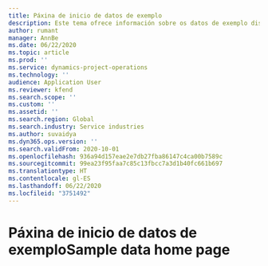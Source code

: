 ```yaml
---
title: Páxina de inicio de datos de exemplo
description: Este tema ofrece información sobre os datos de exemplo dispoñibles para Dynamics 365 Project Operations.
author: rumant
manager: AnnBe
ms.date: 06/22/2020
ms.topic: article
ms.prod: ''
ms.service: dynamics-project-operations
ms.technology: ''
audience: Application User
ms.reviewer: kfend
ms.search.scope: ''
ms.custom: ''
ms.assetid: ''
ms.search.region: Global
ms.search.industry: Service industries
ms.author: suvaidya
ms.dyn365.ops.version: ''
ms.search.validFrom: 2020-10-01
ms.openlocfilehash: 936a94d157eae2e7db27fba86147c4ca00b7589c
ms.sourcegitcommit: 99ea23f95faa7c85c13fbcc7a3d1b40fc661b697
ms.translationtype: HT
ms.contentlocale: gl-ES
ms.lasthandoff: 06/22/2020
ms.locfileid: "3751492"
---
```

# <a name="sample-data-home-page"></a><span data-ttu-id="fc2fa-103">Páxina de inicio de datos de exemplo</span><span class="sxs-lookup"><span data-stu-id="fc2fa-103">Sample data home page</span></span>
